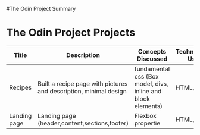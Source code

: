#The Odin Project Summary

# The Odin Project Projects

| Title                | Description                          | Concepts Discussed     | Technologies Used | Live Page                              | Repository                          |
|----------------------|--------------------------------------|------------------------|-------------------|----------------------------------------|-------------------------------------|
| Recipes         | Built a recipe page with pictures and description, minimal design  | fundamental css (Box model, divs, inline and block elements) | HTML, CSS         | [Live Demo](https://bmbenkyou.github.io/the-odin-project-ls/recipes-proj/)       | [GitHub](https://github.com/BMBenkyou/the-odin-project-ls/tree/main/recipes-proj)  |
|Landing page         | Landing page (header,content,sections,footer)            | Flexbox propertie | HTML, CSS | [Live Demo](https://bmbenkyou.github.io/the-odin-project-ls/landing-page/)       | [GitHub](https://github.com/BMBenkyou/the-odin-project-ls/tree/main/landing-page)  |
